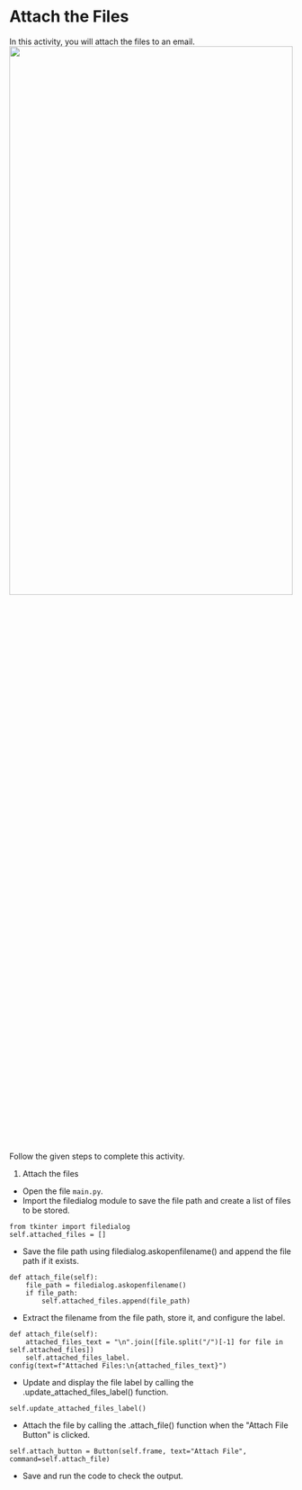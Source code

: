 Attach the Files
======================
In this activity, you will attach the files to an email.
<img src= "https://s3.amazonaws.com/media-p.slid.es/uploads/1525749/images/10925519/C120_SA1.gif" width = "100%" height = "50%">




Follow the given steps to complete this activity.




1. Attach the files
* Open the file `main.py`.
* Import the filedialog module to save the file path and create a list of files to be stored.
```
from tkinter import filedialog
self.attached_files = []
```


* Save the file path using filedialog.askopenfilename() and append the file path if it exists.
```
def attach_file(self):
    file_path = filedialog.askopenfilename()
    if file_path:
        self.attached_files.append(file_path)
```
* Extract the filename from the file path, store it, and configure the label.
```
def attach_file(self):
    attached_files_text = "\n".join([file.split("/")[-1] for file in self.attached_files])
    self.attached_files_label.
config(text=f"Attached Files:\n{attached_files_text}")
```
* Update and display the file label by calling the .update_attached_files_label() function.
```
self.update_attached_files_label()
```
* Attach the file by calling the .attach_file() function when the "Attach File Button" is clicked.
```
self.attach_button = Button(self.frame, text="Attach File", command=self.attach_file)
```
* Save and run the code to check the output.
